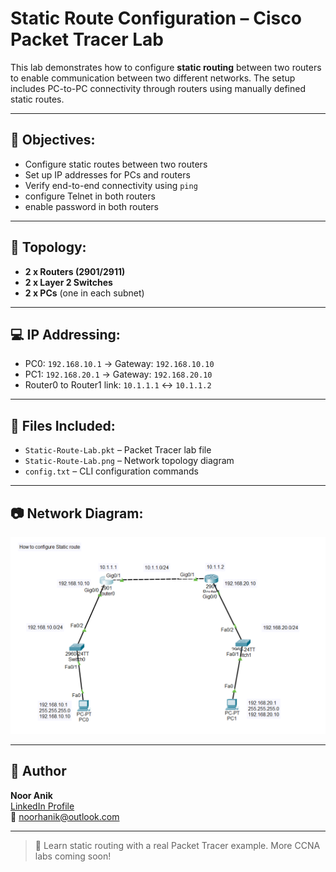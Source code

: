 # Static Route Configuration – Cisco Packet Tracer Lab

This lab demonstrates how to configure **static routing** between two routers to enable communication between two different networks. The setup includes PC-to-PC connectivity through routers using manually defined static routes.

---

## 📘 Objectives:
- Configure static routes between two routers
- Set up IP addresses for PCs and routers
- Verify end-to-end connectivity using `ping`
- configure Telnet in both routers
- enable password in both routers

---

## 🧱 Topology:
- **2 x Routers (2901/2911)**  
- **2 x Layer 2 Switches**  
- **2 x PCs** (one in each subnet)

---

## 💻 IP Addressing:
- PC0: `192.168.10.1` → Gateway: `192.168.10.10`  
- PC1: `192.168.20.1` → Gateway: `192.168.20.10`  
- Router0 to Router1 link: `10.1.1.1` ↔ `10.1.1.2`

---

## 📂 Files Included:
- `Static-Route-Lab.pkt` – Packet Tracer lab file  
- `Static-Route-Lab.png` – Network topology diagram  
- `config.txt` – CLI configuration commands 

---

## 📷 Network Diagram:
![Static Route Topology](Static-Route-Lab.png)

---

## 🔗 Author
**Noor Anik**  
[LinkedIn Profile](https://www.linkedin.com/in/noor-hossain-anik)  
📧 noorhanik@outlook.com

---

> 🧠 Learn static routing with a real Packet Tracer example. More CCNA labs coming soon!

